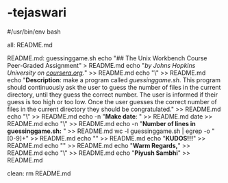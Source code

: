 # -tejaswari
#/usr/bin/env bash

all: README.md

README.md: guessinggame.sh
	echo "## The Unix Workbench Course Peer-Graded Assignment" > README.md
	echo "*by Johns Hopkins University on [coursera.org](https://www.coursera.org/).*" >> README.md
	echo "\\" >> README.md	
	echo "**Description**: make a program called *guessinggame.sh*. This program should continuously ask the user to guess the number of files in the current directory, until they guess the correct number. The user is informed if their guess is too high or too low. Once the user guesses the correct number of files in the current directory they should be congratulated." >> README.md
	echo "\\" >> README.md
	echo -n "**Make date**: " >> README.md
	date >> README.md
	echo "\\" >> README.md
	echo -n "**Number of lines in guessinggame.sh:** " >> README.md
	wc -l guessinggame.sh | egrep -o "[0-9]+" >> README.md
	echo "" >> README.md
	echo "**KUDOS!!!**" >> README.md
	echo "" >> README.md
	echo "**Warm Regards,**" >> README.md
	echo "\\" >> README.md
	echo "**Piyush Sambhi**" >> README.md

clean:
	rm README.md
